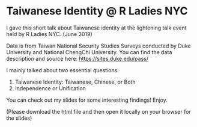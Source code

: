 # Taiwanese Identity @ R Ladies NYC

I gave this short talk about Taiwanese identity at the lightening talk event held by R Ladies NYC. (June 2019)

Data is from Taiwan National Security Studies Surveys conducted by Duke University and National ChengChi University. You can find the data description and source here: https://sites.duke.edu/pass/

I mainly talked about two essential questions:
1. Taiwanese Identity: Taiwanese, Chinese, or Both
2. Independence or Unification

You can check out my slides for some interesting findings! Enjoy. 

(Please download the html file and then open it locally on your browser for the slides)
